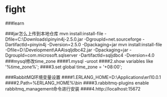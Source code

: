 # fight
###learn

###jar怎么上传到本地仓库
mvn install:install-file -Dfile=C:\Downloads\pinyin4j-2.5.0.jar -DgroupId=net.sourceforge -DartifactId=pinyin4j -Dversion=2.5.0 -Dpackaging=jar
mvn install:install-file -Dfile=D:\Development\AAA\sqljdbc42.jar -Dpackaging=jar -DgroupId=com.microsoft.sqlserver -DartifactId=sqljdbc4 -Dversion=4.0
###mysql修改time_zone
####1.mysql -uroot
####2.show variables like '%time_zone%';
####3.set global time_zone = '+08:00';

###RabbitMQ环境变量设置
####1.ERLANG_HOME=D:\Applications\erl10.0.1
####2.Path=%ERLANG_HOME%\bin
####3.rabbitmq-plugins enable rabbitmq_management命令进行安装
####4.http://localhost:15672
